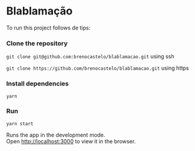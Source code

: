 # Blablamação

To run this project follows de tips:

### Clone the repository

`git clone git@github.com:brenocastelo/blablamacao.git` using ssh

`git clone https://github.com/brenocastelo/blablamacao.git` using https

### Install dependencies
`yarn`

### Run
`yarn start`

Runs the app in the development mode.\
Open [http://localhost:3000](http://localhost:3000) to view it in the browser.

